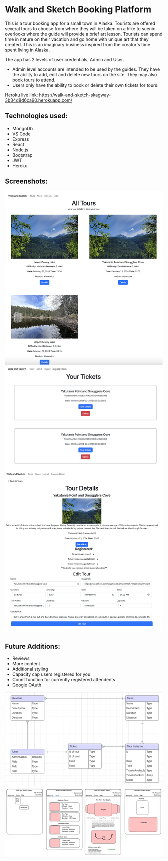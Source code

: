 # Walk and Sketch Booking Platform

This is a tour booking app for a small town in Alaska. Tourists are offered several tours to choose from where they will be taken on a hike to scenic overlooks where the guide will provide a brief art lesson. Tourists can spend time in nature on their vacation and go home with unique art that they created. This is an imaginary business inspired from the creator's time spent living in Alaska. 

The app has 2 levels of user credentials, Admin and User. 
- Admin level accounts are intended to be used by the guides. They have the ability to add, edit and delete new tours on the site. They may also book tours to attend.
- Users only have the ability to book or delete their own tickets for tours. 

Heroku live link: https://walk-and-sketch-skagway-3b34d8d6ca90.herokuapp.com/

## Technologies used:
- MongoDb
- VS Code
- Express
- React
- Node.js
- Bootstrap
- JWT
- Heroku

## Screenshots:

![screenshot1](./src/assets/images/Screenshot%202024-03-11%20at%202.45.52%20PM.png)
![screenshot1](./src/assets/images/Screenshot%202024-03-11%20at%202.46.23%20PM.png)
![screenshot1](./src/assets/images/Screenshot%202024-03-11%20at%202.46.37%20PM.png)

## Future Additions:
- Reviews
- More content
- Additional styling
- Capacity cap users registered for you
- Count function for currently registered attendents 
- Google OAuth

![ERD](./src/assets/images/ERD.png) 
![Wireframes](./src/assets/images/Wireframes.png)

